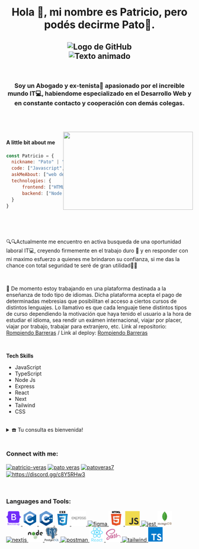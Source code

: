 <h1 align="center">Hola 👋, mi nombre es Patricio, pero podés decirme Pato🦆.</h1>
<h2 align="center">
  <img src="https://i.pinimg.com/236x/62/59/a9/6259a9e2bcd1999d56211f299e99dcad.jpg" alt="Logo de GitHub" style="width: 35px; height: 35px;">
  <br>
  <img src="https://readme-typing-svg.herokuapp.com?font=Fira+Code&size=24&duration=3000&pause=1000&color=191970&center=true&vCenter=true&lines=Bienvenido/a+a+mi+perfil;es+un+placer+saludarte,;avisame+si+necesitas+algo." alt="Texto animado">
</h2>

<br>

<h3 align="center">Soy un Abogado y ex-tenista🎾 apasionado por el increible mundo IT💻, habiendome especializado en el Desarrollo Web y en constante contacto y cooperación con demás colegas.</h3>

<br>
<br>
<br>

<img align="right" src="https://i.pinimg.com/originals/81/17/8b/81178b47a8598f0c81c4799f2cdd4057.gif" width="350" height="210">

#### A little bit about me
```javascript
const Patricio = {
  nickname: "Pato" | "🦆",
  code: ["Javascript", "TypeScript", "HTML", "CSS", "C++"],
  askMeAbout: ["web dev", "frontend dev", "React", "Next"],
  technologies: {
      frontend: ["HTML", "CSS", "Tailwind", "React", "Next"],
      backend: ["Node Js", "Express", "JS"],
  }
}
```

<br>
<br>
<br>

🔍🔍Actualmente me encuentro en activa busqueda de una oportunidad laboral IT💻, creyendo firmemente en el trabajo duro 💪 y en responder con mi maximo esfuerzo a quienes me brindaron su confianza, si me das la chance con total seguridad te seré de gran utilidad🚀🚀

<br>

🔭 De momento estoy trabajando en una plataforma destinada a la enseñanza de todo tipo de idiomas. Dicha plataforma acepta el pago de determinadas mebresias que posibilitan el acceso a ciertos cursos de distintos lenguajes. Lo llamativo es que cada lenguaje tiene distintos tipos de curso dependiendo la motivación que haya tenido el usuario a la hora de estudiar el idioma, sea rendir un exámen internacional, viajar por placer, viajar por trabajo, trabajar para extranjero, etc. Link al repositorio: [Rompiendo Barreras](https://github.com/Neoagustin/PT21A-Grupo5-PF-Frontend) / Link al deploy: [Rompiendo Barreras](https://rompiendo-barreras-pf.vercel.app/) 

<br>

**Tech Skills**
<ul>
  <li>JavaScript</li>
  <li>TypeScript</li>
  <li>Node Js</li>
  <li>Express</li>
  <li>React</li>
  <li>Next</li>
  <li>Tailwind</li>
  <li>CSS</li>
</ul>

<br>

<details>
  <summary>☎️ Tu consulta es bienvenida!</summary>
<div>
  <samp>
    <h2 align="center">Podes encontrarme en:</h2>
    <p align="center">
      <br/>
      <a href="www.linkedin.com/in/patricio-veras" target="blank"><img align="center"
         src="https://img.shields.io/badge/linkedin-%231DA1F2.svg?style=for-the-badge&logo=linkedin&logoColor=white"
         alt="azzar" height="30"/></a>
      <a href="mailto:patricioverasc@gmail.com" target="blank"><img align="center"
         src="https://img.shields.io/badge/gmail-EA4335.svg?style=for-the-badge&logo=gmail&logoColor=white"
         alt="azzar" height="30"/></a>
    </p>
  <p align="center">
      <a href="https://instagram.com/patoveras7" target="blank"><img align="center"
         src="https://img.shields.io/badge/instagram-%23E4405F.svg?style=for-the-badge&logo=Instagram&logoColor=white"
         alt="azzar" height="30"/></a>
      <a href="https://wa.me/+0351153048003" target="blank"><img align="center"
         src="https://img.shields.io/badge/whatsapp-4B7F1.svg?style=for-the-badge&logo=whatsapp&logoColor=white"
         alt="azzar" height="30"/></a>
      <br>
    </p>
  </samp>
</div>
</details>

<br>

<h3 align="left">Connect with me:</h3>
<p align="left">
<a href="https://linkedin.com/in/patricio-veras" target="blank"><img align="center" src="https://raw.githubusercontent.com/rahuldkjain/github-profile-readme-generator/master/src/images/icons/Social/linked-in-alt.svg" alt="patricio-veras" height="30" width="40" /></a>
<a href="https://fb.com/pato veras" target="blank"><img align="center" src="https://raw.githubusercontent.com/rahuldkjain/github-profile-readme-generator/master/src/images/icons/Social/facebook.svg" alt="pato veras" height="30" width="40" /></a>
<a href="https://instagram.com/patoveras7" target="blank"><img align="center" src="https://raw.githubusercontent.com/rahuldkjain/github-profile-readme-generator/master/src/images/icons/Social/instagram.svg" alt="patoveras7" height="30" width="40" /></a>
<a href="https://discord.gg/https://discord.gg/c8Y5RHw3" target="blank"><img align="center" src="https://raw.githubusercontent.com/rahuldkjain/github-profile-readme-generator/master/src/images/icons/Social/discord.svg" alt="https://discord.gg/c8Y5RHw3" height="30" width="40" /></a>
</p>

<br>

<h3 align="left">Languages and Tools:</h3>
<p align="left"> <a href="https://getbootstrap.com" target="_blank" rel="noreferrer"> <img src="https://raw.githubusercontent.com/devicons/devicon/master/icons/bootstrap/bootstrap-plain-wordmark.svg" alt="bootstrap" width="40" height="40"/> </a> <a href="https://www.cprogramming.com/" target="_blank" rel="noreferrer"> <img src="https://raw.githubusercontent.com/devicons/devicon/master/icons/c/c-original.svg" alt="c" width="40" height="40"/> </a> <a href="https://www.w3schools.com/cpp/" target="_blank" rel="noreferrer"> <img src="https://raw.githubusercontent.com/devicons/devicon/master/icons/cplusplus/cplusplus-original.svg" alt="cplusplus" width="40" height="40"/> </a> <a href="https://www.w3schools.com/css/" target="_blank" rel="noreferrer"> <img src="https://raw.githubusercontent.com/devicons/devicon/master/icons/css3/css3-original-wordmark.svg" alt="css3" width="40" height="40"/> </a> <a href="https://expressjs.com" target="_blank" rel="noreferrer"> <img src="https://raw.githubusercontent.com/devicons/devicon/master/icons/express/express-original-wordmark.svg" alt="express" width="40" height="40"/> </a> <a href="https://www.figma.com/" target="_blank" rel="noreferrer"> <img src="https://www.vectorlogo.zone/logos/figma/figma-icon.svg" alt="figma" width="40" height="40"/> </a> <a href="https://www.w3.org/html/" target="_blank" rel="noreferrer"> <img src="https://raw.githubusercontent.com/devicons/devicon/master/icons/html5/html5-original-wordmark.svg" alt="html5" width="40" height="40"/> </a> <a href="https://developer.mozilla.org/en-US/docs/Web/JavaScript" target="_blank" rel="noreferrer"> <img src="https://raw.githubusercontent.com/devicons/devicon/master/icons/javascript/javascript-original.svg" alt="javascript" width="40" height="40"/> </a> <a href="https://jestjs.io" target="_blank" rel="noreferrer"> <img src="https://www.vectorlogo.zone/logos/jestjsio/jestjsio-icon.svg" alt="jest" width="40" height="40"/> </a> <a href="https://www.mongodb.com/" target="_blank" rel="noreferrer"> <img src="https://raw.githubusercontent.com/devicons/devicon/master/icons/mongodb/mongodb-original-wordmark.svg" alt="mongodb" width="40" height="40"/> </a> <a href="https://nextjs.org/" target="_blank" rel="noreferrer"> <img src="https://cdn.worldvectorlogo.com/logos/nextjs-2.svg" alt="nextjs" width="40" height="40"/> </a> <a href="https://nodejs.org" target="_blank" rel="noreferrer"> <img src="https://raw.githubusercontent.com/devicons/devicon/master/icons/nodejs/nodejs-original-wordmark.svg" alt="nodejs" width="40" height="40"/> </a> <a href="https://www.postgresql.org" target="_blank" rel="noreferrer"> <img src="https://raw.githubusercontent.com/devicons/devicon/master/icons/postgresql/postgresql-original-wordmark.svg" alt="postgresql" width="40" height="40"/> </a> <a href="https://postman.com" target="_blank" rel="noreferrer"> <img src="https://www.vectorlogo.zone/logos/getpostman/getpostman-icon.svg" alt="postman" width="40" height="40"/> </a> <a href="https://reactjs.org/" target="_blank" rel="noreferrer"> <img src="https://raw.githubusercontent.com/devicons/devicon/master/icons/react/react-original-wordmark.svg" alt="react" width="40" height="40"/> </a> <a href="https://sass-lang.com" target="_blank" rel="noreferrer"> <img src="https://raw.githubusercontent.com/devicons/devicon/master/icons/sass/sass-original.svg" alt="sass" width="40" height="40"/> </a> <a href="https://tailwindcss.com/" target="_blank" rel="noreferrer"> <img src="https://www.vectorlogo.zone/logos/tailwindcss/tailwindcss-icon.svg" alt="tailwind" width="40" height="40"/> </a> <a href="https://www.typescriptlang.org/" target="_blank" rel="noreferrer"> <img src="https://raw.githubusercontent.com/devicons/devicon/master/icons/typescript/typescript-original.svg" alt="typescript" width="40" height="40"/> </a> </p>

<br>


